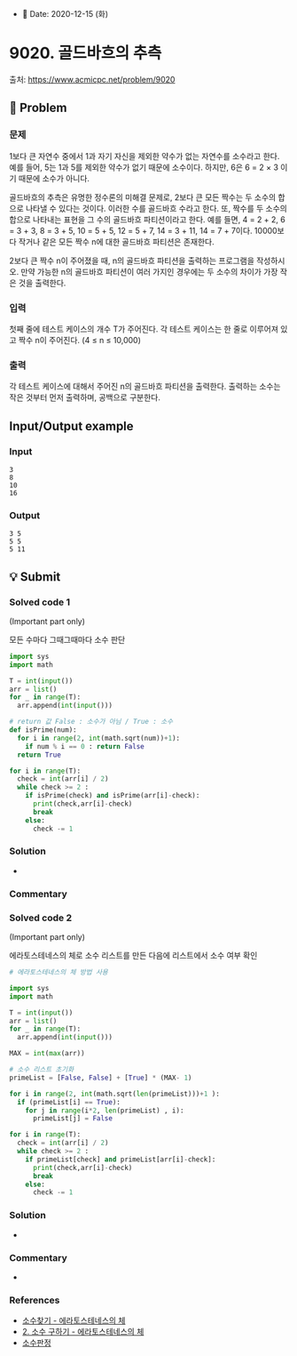 - 📅 Date: 2020-12-15 (화)

# 9020. 골드바흐의 추측
출처: https://www.acmicpc.net/problem/9020

## 📝 Problem

### 문제
1보다 큰 자연수 중에서  1과 자기 자신을 제외한 약수가 없는 자연수를 소수라고 한다. 예를 들어, 5는 1과 5를 제외한 약수가 없기 때문에 소수이다. 하지만, 6은 6 = 2 × 3 이기 때문에 소수가 아니다.

골드바흐의 추측은 유명한 정수론의 미해결 문제로, 2보다 큰 모든 짝수는 두 소수의 합으로 나타낼 수 있다는 것이다. 이러한 수를 골드바흐 수라고 한다. 또, 짝수를 두 소수의 합으로 나타내는 표현을 그 수의 골드바흐 파티션이라고 한다. 예를 들면, 4 = 2 + 2, 6 = 3 + 3, 8 = 3 + 5, 10 = 5 + 5, 12 = 5 + 7, 14 = 3 + 11, 14 = 7 + 7이다. 10000보다 작거나 같은 모든 짝수 n에 대한 골드바흐 파티션은 존재한다.

2보다 큰 짝수 n이 주어졌을 때, n의 골드바흐 파티션을 출력하는 프로그램을 작성하시오. 만약 가능한 n의 골드바흐 파티션이 여러 가지인 경우에는 두 소수의 차이가 가장 작은 것을 출력한다.

### 입력
첫째 줄에 테스트 케이스의 개수 T가 주어진다. 각 테스트 케이스는 한 줄로 이루어져 있고 짝수 n이 주어진다. (4 ≤ n ≤ 10,000)

### 출력
각 테스트 케이스에 대해서 주어진 n의 골드바흐 파티션을 출력한다. 출력하는 소수는 작은 것부터 먼저 출력하며, 공백으로 구분한다.

## Input/Output example
### Input

```
3
8
10
16
```

### Output
```
3 5
5 5
5 11
```

## 💡 Submit
### Solved code 1
(Important part only)

모든 수마다 그때그때마다 소수 판단
``` python
import sys
import math

T = int(input())
arr = list()
for _ in range(T):
  arr.append(int(input()))

# return 값 False : 소수가 아님 / True : 소수
def isPrime(num):
  for i in range(2, int(math.sqrt(num))+1):
    if num % i == 0 : return False 
  return True 

for i in range(T):
  check = int(arr[i] / 2)
  while check >= 2 :
    if isPrime(check) and isPrime(arr[i]-check):
      print(check,arr[i]-check)
      break
    else: 
      check -= 1

```

### Solution
- 

### Commentary


### Solved code 2
(Important part only)

에라토스테네스의 체로 소수 리스트를 만든 다음에 리스트에서 소수 여부 확인

``` python
# 에라토스테네스의 체 방법 사용

import sys
import math

T = int(input())
arr = list()
for _ in range(T):
  arr.append(int(input()))

MAX = int(max(arr))

# 소수 리스트 초기화
primeList = [False, False] + [True] * (MAX- 1)

for i in range(2, int(math.sqrt(len(primeList)))+1 ):
  if (primeList[i] == True):
    for j in range(i*2, len(primeList) , i):
      primeList[j] = False

for i in range(T):
  check = int(arr[i] / 2)
  while check >= 2 :
    if primeList[check] and primeList[arr[i]-check]:
      print(check,arr[i]-check)
      break
    else: 
      check -= 1
```

### Solution
- 

### Commentary
- 

### References
- [소수찾기 - 에라토스테네스의 체](https://leedakyeong.tistory.com/entry/python-%EC%86%8C%EC%88%98-%EC%B0%BE%EA%B8%B0-%EC%97%90%EB%9D%BC%ED%86%A0%EC%8A%A4%ED%85%8C%EB%84%A4%EC%8A%A4%EC%9D%98-%EC%B2%B4)
- [2. 소수 구하기 - 에라토스테네스의 체](https://wikidocs.net/21638)
- [소수판정](http://www.ktword.co.kr/abbr_view.php?m_temp1=6177)
